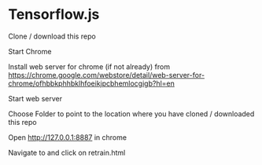 # Tensorflow.js

Clone / download this repo

Start Chrome

Install web server for chrome (if not already) from https://chrome.google.com/webstore/detail/web-server-for-chrome/ofhbbkphhbklhfoeikjpcbhemlocgigb?hl=en

Start web server

Choose Folder to point to the location where you have cloned / downloaded this repo

Open http://127.0.0.1:8887 in chrome

Navigate to and click on retrain.html
